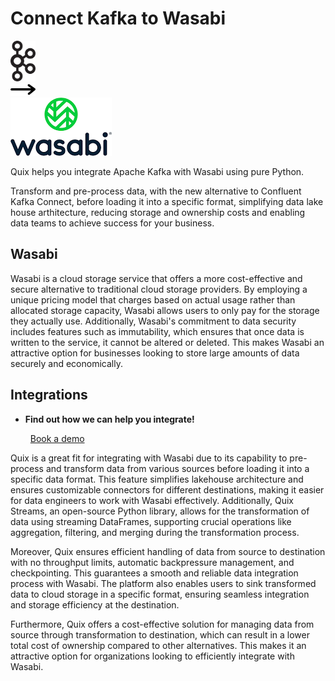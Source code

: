 # Connect Kafka to Wasabi

<div class="connect-images cards blog-grid-card" markdown>
<div>
<img src="../images/kafka_logo.png" width="40px" />
</div>
<div>
<img src="../images/arrow.svg" width="40px" />
</div>
<div>
<img src="./images/wasabi_1.jpg" />
</div>
</div>

Quix helps you integrate Apache Kafka with Wasabi using pure Python.

Transform and pre-process data, with the new alternative to Confluent Kafka Connect, before loading it into a specific format, simplifying data lake house arthitecture, reducing storage and ownership costs and enabling data teams to achieve success for your business.

## Wasabi

Wasabi is a cloud storage service that offers a more cost-effective and secure alternative to traditional cloud storage providers. By employing a unique pricing model that charges based on actual usage rather than allocated storage capacity, Wasabi allows users to only pay for the storage they actually use. Additionally, Wasabi's commitment to data security includes features such as immutability, which ensures that once data is written to the service, it cannot be altered or deleted. This makes Wasabi an attractive option for businesses looking to store large amounts of data securely and economically.

## Integrations

<div class="grid cards" markdown>

- __Find out how we can help you integrate!__

    <a class="md-button md-button--primary" href="https://share.hsforms.com/1iW0TmZzKQMChk0lxd_tGiw4yjw2?__hstc=175542013.2303933fbd746c0ac86d9ccbe9bc9100.1728383268831.1729603416735.1729620918855.31&__hssc=175542013.1.1729620918855&__hsfp=2132701734" target="_blank" style="margin:.5rem;">Book a demo</a>

</div>


Quix is a great fit for integrating with Wasabi due to its capability to pre-process and transform data from various sources before loading it into a specific data format. This feature simplifies lakehouse architecture and ensures customizable connectors for different destinations, making it easier for data engineers to work with Wasabi effectively. Additionally, Quix Streams, an open-source Python library, allows for the transformation of data using streaming DataFrames, supporting crucial operations like aggregation, filtering, and merging during the transformation process. 

Moreover, Quix ensures efficient handling of data from source to destination with no throughput limits, automatic backpressure management, and checkpointing. This guarantees a smooth and reliable data integration process with Wasabi. The platform also enables users to sink transformed data to cloud storage in a specific format, ensuring seamless integration and storage efficiency at the destination. 

Furthermore, Quix offers a cost-effective solution for managing data from source through transformation to destination, which can result in a lower total cost of ownership compared to other alternatives. This makes it an attractive option for organizations looking to efficiently integrate with Wasabi.

